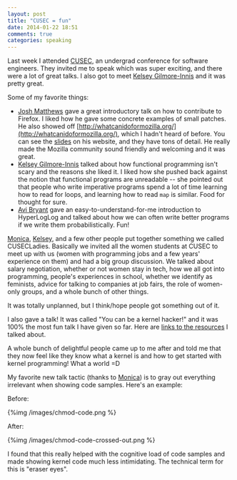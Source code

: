 ```yaml
---
layout: post
title: "CUSEC = fun"
date: 2014-01-22 18:51
comments: true
categories: speaking
---
```


Last week I attended [CUSEC](http://2014.cusec.net/), an undergrad
conference for software engineers. They invited me to speak which was
super exciting, and there were a lot of great talks. I also got to
meet [Kelsey Gilmore-Innis](https://twitter.com/kelseyinnis) and it
was pretty great.

Some of my favorite things:

* [Josh Matthews](http://www.joshmatthews.net/) gave a great
  introductory talk on how to contribute to Firefox. I liked how he
  gave some concrete examples of small patches. He also showed off
  [http://whatcanidoformozilla.org/](http://whatcanidoformozilla.org/),
  which I hadn't heard of before. You can see the
  [slides](http://www.joshmatthews.net/cusec14/) on his website, and
  they have tons of detail. He really made the Mozilla community sound
  friendly and welcoming and it was great.
* [Kelsey Gilmore-Innis](https://twitter.com/kelseyinnis) talked about
  how functional programming isn't scary and the reasons she liked it.
  I liked how she pushed back against the notion that functional
  programs are unreadable -- she pointed out that people who write
  imperative programs spend a lot of time learning how to read for
  loops, and learning how to read `map` is similar. Food for thought
  for sure.
* [Avi Bryant](https://twitter.com/avibryant) gave an
  easy-to-understand-for-me introduction to HyperLogLog and talked
  about how we can often write better programs if we write them
  probabilistically. Fun!

[Monica](http://twitter.com/notwaldorf),
[Kelsey](https://twitter.com/kelseyinnis), and a few other people put
together something we called CUSECLadies. Basically we invited all the
women students at CUSEC to meet up with us (women with programming
jobs and a few years' experience on them) and had a big group
discussion. We talked about salary negotiation, whether or not women
stay in tech, how we all got into programming, people's experiences in
school, whether we identify as feminists, advice for talking to
companies at job fairs, the role of women-only groups, and a whole
bunch of other things.

It was totally unplanned, but I think/hope people got something out of
it. 

I also gave a talk! It was called "You can be a kernel hacker!" and it
was 100% the most fun talk I have given so far. Here are
[links to the resources](http://bit.ly/kernelfun) I talked about.

A whole bunch of delightful people came up to me after and told me
that they now feel like they know what a kernel is and how to get
started with kernel programming! What a world =D

My favorite new talk tactic (thanks to
[Monica](http://twitter.com/notwaldorf)) is to gray out everything
irrelevant when showing code samples. Here's an example:

Before:

{%img /images/chmod-code.png %}

After:

{%img /images/chmod-code-crossed-out.png %}

I found that this really helped with the cognitive load of code
samples and made showing kernel code much less intimidating. The
technical term for this is "eraser eyes".

